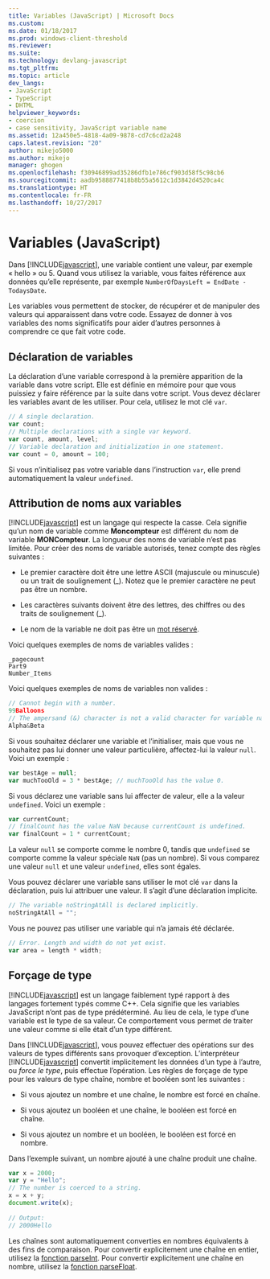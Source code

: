 ```yaml
---
title: Variables (JavaScript) | Microsoft Docs
ms.custom: 
ms.date: 01/18/2017
ms.prod: windows-client-threshold
ms.reviewer: 
ms.suite: 
ms.technology: devlang-javascript
ms.tgt_pltfrm: 
ms.topic: article
dev_langs:
- JavaScript
- TypeScript
- DHTML
helpviewer_keywords:
- coercion
- case sensitivity, JavaScript variable name
ms.assetid: 12a450e5-4818-4a09-9878-cd7c6cd2a248
caps.latest.revision: "20"
author: mikejo5000
ms.author: mikejo
manager: ghogen
ms.openlocfilehash: f30946899ad35286dfb1e786cf903d58f5c98cb6
ms.sourcegitcommit: aadb9588877418b8b55a5612c1d3842d4520ca4c
ms.translationtype: HT
ms.contentlocale: fr-FR
ms.lasthandoff: 10/27/2017
---
```

# <a name="variables-javascript"></a>Variables (JavaScript)
Dans [!INCLUDE[javascript](../javascript/includes/javascript-md.md)], une variable contient une valeur, par exemple « hello » ou 5. Quand vous utilisez la variable, vous faites référence aux données qu’elle représente, par exemple `NumberOfDaysLeft = EndDate - TodaysDate`.  
  
 Les variables vous permettent de stocker, de récupérer et de manipuler des valeurs qui apparaissent dans votre code. Essayez de donner à vos variables des noms significatifs pour aider d’autres personnes à comprendre ce que fait votre code.  
  
## <a name="declaring-variables"></a>Déclaration de variables  
 La déclaration d’une variable correspond à la première apparition de la variable dans votre script. Elle est définie en mémoire pour que vous puissiez y faire référence par la suite dans votre script. Vous devez déclarer les variables avant de les utiliser. Pour cela, utilisez le mot clé `var`.  
  
```JavaScript  
// A single declaration.  
var count;    
// Multiple declarations with a single var keyword.  
var count, amount, level;      
// Variable declaration and initialization in one statement.  
var count = 0, amount = 100;   
```  
  
 Si vous n’initialisez pas votre variable dans l’instruction `var`, elle prend automatiquement la valeur `undefined`.  
  
## <a name="naming-variables"></a>Attribution de noms aux variables  
 [!INCLUDE[javascript](../javascript/includes/javascript-md.md)] est un langage qui respecte la casse. Cela signifie qu’un nom de variable comme **Moncompteur** est différent du nom de variable **MONCompteur**. La longueur des noms de variable n’est pas limitée. Pour créer des noms de variable autorisés, tenez compte des règles suivantes :  
  
-   Le premier caractère doit être une lettre ASCII (majuscule ou minuscule) ou un trait de soulignement (_). Notez que le premier caractère ne peut pas être un nombre.  
  
-   Les caractères suivants doivent être des lettres, des chiffres ou des traits de soulignement (_).  
  
-   Le nom de la variable ne doit pas être un [mot réservé](../javascript/reference/javascript-reserved-words.md).  
  
 Voici quelques exemples de noms de variables valides :  
  
```  
_pagecount   
Part9   
Number_Items   
```  
  
 Voici quelques exemples de noms de variables non valides :  
  
```JavaScript  
// Cannot begin with a number.   
99Balloons     
// The ampersand (&) character is not a valid character for variable names.   
Alpha&Beta   
```  
  
 Si vous souhaitez déclarer une variable et l’initialiser, mais que vous ne souhaitez pas lui donner une valeur particulière, affectez-lui la valeur `null`. Voici un exemple :  
  
```JavaScript  
var bestAge = null;  
var muchTooOld = 3 * bestAge; // muchTooOld has the value 0.  
```  
  
 Si vous déclarez une variable sans lui affecter de valeur, elle a la valeur `undefined`. Voici un exemple :  
  
```JavaScript  
var currentCount;  
// finalCount has the value NaN because currentCount is undefined.  
var finalCount = 1 * currentCount;   
```  
  
 La valeur `null` se comporte comme le nombre 0, tandis que `undefined` se comporte comme la valeur spéciale `NaN` (pas un nombre). Si vous comparez une valeur `null` et une valeur `undefined`, elles sont égales.  
  
 Vous pouvez déclarer une variable sans utiliser le mot clé `var` dans la déclaration, puis lui attribuer une valeur. Il s’agit d’une déclaration implicite.  
  
```JavaScript  
// The variable noStringAtAll is declared implicitly.  
noStringAtAll = "";   
```  
  
 Vous ne pouvez pas utiliser une variable qui n’a jamais été déclarée.  
  
```JavaScript  
// Error. Length and width do not yet exist.  
var area = length * width;   
```  
  
## <a name="coercion"></a>Forçage de type  
 [!INCLUDE[javascript](../javascript/includes/javascript-md.md)] est un langage faiblement typé rapport à des langages fortement typés comme C++. Cela signifie que les variables JavaScript n’ont pas de type prédéterminé. Au lieu de cela, le type d’une variable est le type de sa valeur. Ce comportement vous permet de traiter une valeur comme si elle était d’un type différent.  
  
 Dans [!INCLUDE[javascript](../javascript/includes/javascript-md.md)], vous pouvez effectuer des opérations sur des valeurs de types différents sans provoquer d’exception. L’interpréteur [!INCLUDE[javascript](../javascript/includes/javascript-md.md)] convertit implicitement les données d’un type à l’autre, ou *force le type*, puis effectue l’opération. Les règles de forçage de type pour les valeurs de type chaîne, nombre et booléen sont les suivantes :  
  
-   Si vous ajoutez un nombre et une chaîne, le nombre est forcé en chaîne.  
  
-   Si vous ajoutez un booléen et une chaîne, le booléen est forcé en chaîne.  
  
-   Si vous ajoutez un nombre et un booléen, le booléen est forcé en nombre.  
  
 Dans l’exemple suivant, un nombre ajouté à une chaîne produit une chaîne.  
  
```JavaScript  
var x = 2000;  
var y = "Hello";  
// The number is coerced to a string.  
x = x + y;  
document.write(x);   
  
// Output:  
// 2000Hello  
```  
  
 Les chaînes sont automatiquement converties en nombres équivalents à des fins de comparaison. Pour convertir explicitement une chaîne en entier, utilisez la [fonction parseInt](../javascript/reference/parseint-function-javascript.md). Pour convertir explicitement une chaîne en nombre, utilisez la [fonction parseFloat](../javascript/reference/parsefloat-function-javascript.md).